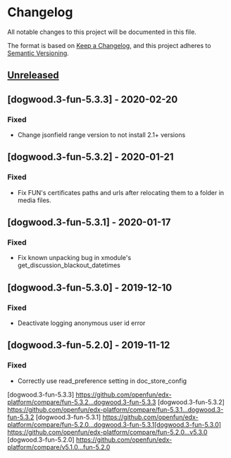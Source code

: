# Changelog

All notable changes to this project will be documented in this file.

The format is based on [Keep a Changelog](https://keepachangelog.com/en/1.0.0/),
and this project adheres to [Semantic
Versioning](https://semver.org/spec/v2.0.0.html).

## [Unreleased]

## [dogwood.3-fun-5.3.3] - 2020-02-20

### Fixed

- Change jsonfield range version to not install 2.1+ versions

## [dogwood.3-fun-5.3.2] - 2020-01-21

### Fixed

- Fix FUN's certificates paths and urls after relocating them to a folder in media files.

## [dogwood.3-fun-5.3.1] - 2020-01-17

### Fixed

- Fix known unpacking bug in xmodule's get_discussion_blackout_datetimes

## [dogwood.3-fun-5.3.0] - 2019-12-10

### Fixed

- Deactivate logging anonymous user id error

## [dogwood.3-fun-5.2.0] - 2019-11-12

### Fixed

- Correctly use read_preference setting in doc_store_config

[unreleased]: https://github.com/openfun/edx-platform/compare/dogwood.3-fun-5.3.3...dogwood.3-fun
[dogwood.3-fun-5.3.3] https://github.com/openfun/edx-platform/compare/fun-5.3.2...dogwood.3-fun-5.3.3
[dogwood.3-fun-5.3.2] https://github.com/openfun/edx-platform/compare/fun-5.3.1...dogwood.3-fun-5.3.2
[dogwood.3-fun-5.3.1] https://github.com/openfun/edx-platform/compare/fun-5.2.0...dogwood.3-fun-5.3.1[dogwood.3-fun-5.3.0] https://github.com/openfun/edx-platform/compare/fun-5.2.0...v5.3.0
[dogwood.3-fun-5.2.0] https://github.com/openfun/edx-platform/compare/v5.1.0...fun-5.2.0
